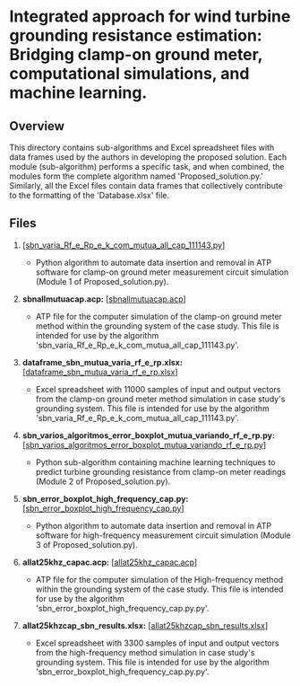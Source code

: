 # Integrated approach for wind turbine grounding resistance estimation: Bridging clamp-on ground meter, computational simulations, and machine learning.

## Overview
This directory contains sub-algorithms and Excel spreadsheet files with data frames used by the authors in developing the proposed solution. Each module (sub-algorithm) performs a specific task, and when combined, the modules form the complete algorithm named 'Proposed_solution.py.' Similarly, all the Excel files contain data frames that collectively contribute to the formatting of the 'Database.xlsx' file.

## Files

1. [[sbn_varia_Rf_e_Rp_e_k_com_mutua_all_cap_111143.py](https://github.com/Alexandregiacomellileal/Update-computacional-tool/blob/main/supporting%20files/sbn_varia_Rf_e_Rp_e_k_com_mutua_all_cap_111143.py)]
    - Python algorithm to automate data insertion and removal in ATP software for clamp-on ground meter measurement circuit simulation (Module 1 of Proposed_solution.py).

2. **sbnallmutuacap.acp:** [[sbnallmutuacap.acp](https://github.com/Alexandregiacomellileal/Update-computacional-tool/blob/main/supporting%20files/sbnallmutuacap.acp)]
    - ATP file for the computer simulation of the clamp-on ground meter method within the grounding system of the case study. This file is intended for use by the algorithm 'sbn_varia_Rf_e_Rp_e_k_com_mutua_all_cap_111143.py'.

3. **dataframe_sbn_mutua_varia_rf_e_rp.xlsx:** [[dataframe_sbn_mutua_varia_rf_e_rp.xlsx](https://github.com/Alexandregiacomellileal/Update-computacional-tool/blob/main/supporting%20files/dataframe_sbn_mutua_varia_rf_e_rp.xlsx)]
   - Excel spreadsheet with 11000 samples of input and output vectors from the clamp-on ground meter method simulation in case study's grounding system. This file is intended for use by the algorithm 'sbn_varia_Rf_e_Rp_e_k_com_mutua_all_cap_111143.py'.

4. **sbn_varios_algoritmos_error_boxplot_mutua_variando_rf_e_rp.py:** [[sbn_varios_algoritmos_error_boxplot_mutua_variando_rf_e_rp.py](https://github.com/Alexandregiacomellileal/Update-computacional-tool/blob/main/supporting%20files/sbn_varios_algoritmos_error_boxplot_mutua_variando_rf_e_rp.py)]
    - Python sub-algorithm containing machine learning techniques to predict turbine grounding resistance from clamp-on meter readings (Module 2 of Proposed_solution.py). 

5. **sbn_error_boxplot_high_frequency_cap.py:** [[sbn_error_boxplot_high_frequency_cap.py](https://github.com/Alexandregiacomellileal/Update-computacional-tool/blob/main/supporting%20files/sbn_error_boxplot_high_frequency_cap.py)]
   - Python algorithm to automate data insertion and removal in ATP software for high-frequency measurement circuit simulation (Module 3 of Proposed_solution.py).

6. **allat25khz_capac.acp:** [[allat25khz_capac.acp](https://github.com/Alexandregiacomellileal/Update-computacional-tool/blob/main/supporting%20files/allat25khz_capac.acp)]
   - ATP file for the computer simulation of the High-frequency method within the grounding system of the case study. This file is intended for use by the algorithm 'sbn_error_boxplot_high_frequency_cap.py.py'.
  
7. **allat25khzcap_sbn_results.xlsx:** [[allat25khzcap_sbn_results.xlsx](https://github.com/Alexandregiacomellileal/Update-computacional-tool/blob/main/supporting%20files/allat25khzcap_sbn_results.xlsx)]
   - Excel spreadsheet with 3300 samples of input and output vectors from the high-frequency method simulation in case study's grounding system. This file is intended for use by the algorithm 'sbn_error_boxplot_high_frequency_cap.py.py'.





